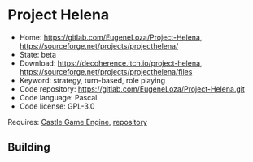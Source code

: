 # Project Helena

- Home: https://gitlab.com/EugeneLoza/Project-Helena, https://sourceforge.net/projects/projecthelena/
- State: beta
- Download: https://decoherence.itch.io/project-helena, https://sourceforge.net/projects/projecthelena/files
- Keyword: strategy, turn-based, role playing
- Code repository: https://gitlab.com/EugeneLoza/Project-Helena.git
- Code language: Pascal
- Code license: GPL-3.0

Requires: [Castle Game Engine](https://castle-engine.io/index.php), [repository](https://github.com/castle-engine/castle-engine)

## Building
